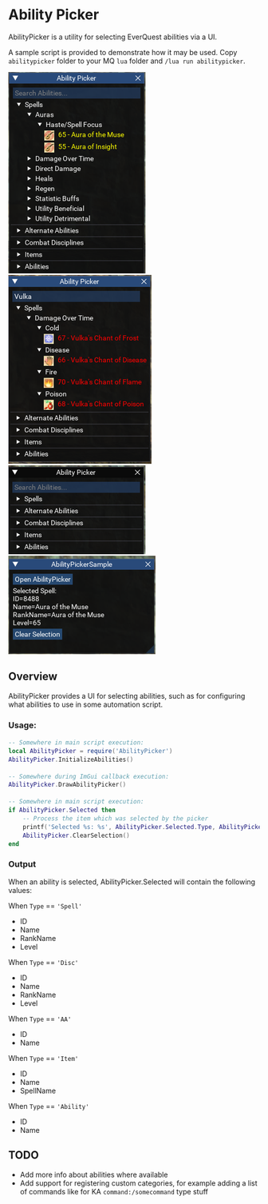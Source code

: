 # Ability Picker

AbilityPicker is a utility for selecting EverQuest abilities via a UI.  

A sample script is provided to demonstrate how it may be used. Copy `abilitypicker` folder to your MQ `lua` folder and `/lua run abilitypicker`.  

![](./images/pickerOpen.png) ![](./images/pickerFiltered.png)  
![](./images/pickerFresh.png) ![](./images/pickerSelected.png)  

## Overview

AbilityPicker provides a UI for selecting abilities, such as for configuring what abilities to use in some automation script.  

### Usage:

```lua
-- Somewhere in main script execution:
local AbilityPicker = require('AbilityPicker')
AbilityPicker.InitializeAbilities()

-- Somewhere during ImGui callback execution:
AbilityPicker.DrawAbilityPicker()

-- Somewhere in main script execution:
if AbilityPicker.Selected then
    -- Process the item which was selected by the picker
    printf('Selected %s: %s', AbilityPicker.Selected.Type, AbilityPicker.Selected.Name)
    AbilityPicker.ClearSelection()
end
```

### Output

When an ability is selected, AbilityPicker.Selected will contain the following values:  

When `Type` == `'Spell'`
- ID
- Name
- RankName
- Level  

When `Type` == `'Disc'`
- ID
- Name
- RankName
- Level  

When `Type` == `'AA'`
- ID
- Name  

When `Type` == `'Item'`
- ID
- Name
- SpellName  

When `Type` == `'Ability'`
- ID
- Name  

## TODO

- Add more info about abilities where available
- Add support for registering custom categories, for example adding a list of commands like for KA `command:/somecommand` type stuff